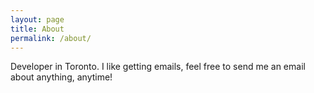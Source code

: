 ```yaml
---
layout: page
title: About
permalink: /about/
---
```


Developer in Toronto. I like getting emails, feel free to send me an email about anything, anytime!
